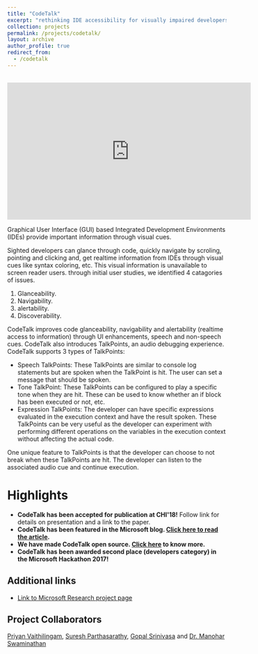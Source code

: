 ```yaml
---
title: "CodeTalk"
excerpt: "rethinking IDE accessibility for visually impaired developers by improving code glanceability, navigability and alertability to IDE information."
collection: projects
permalink: /projects/codetalk/
layout: archive
author_profile: true
redirect_from:
  - /codetalk
---
```

<br/>
<iframe width="560" height="315" src="https://www.youtube.com/embed/ttkNYaPwn6E?rel=0" frameborder="0" gesture="media" allow="encrypted-media" allowfullscreen></iframe>

Graphical User Interface (GUI) based Integrated Development Environments (IDEs) provide important information through visual cues.

Sighted developers can glance through code, quickly navigate by scroling, pointing and clicking and, get realtime information from IDEs through visual cues like syntax coloring, etc. This visual information is unavailable to screen reader users.  through initial user studies, we identified 4 catagories of issues.

1. Glanceability.
2. Navigability.
3. alertability.
4. Discoverability.

CodeTalk improves code glanceability, navigability and alertability (realtime access to information) through UI enhancements, speech and non-speech cues. CodeTalk also introduces TalkPoints, an audio debugging experience. CodeTalk supports 3 types of TalkPoints:

* Speech TalkPoints:
    These TalkPoints are similar to console log statements but are spoken when the TalkPoint is hit. The user can set a message that should be spoken.
* Tone TalkPoint:
    These TalkPoints can be configured to play a specific tone when they are hit. These can be used to know whether an if block has been executed or not, etc.
* Expression TalkPoints:
    The developer can have specific expressions evaluated in the execution context and have the result spoken. These TalkPoints can be very useful as the developer can experiment with performing different operations on the variables in the execution context without affecting the actual code.

One unique feature to TalkPoints is that the developer can choose to not break when these TalkPoints are hit. The developer can listen to the associated audio cue and continue execution.

# Highlights

* **CodeTalk has been accepted for publication at CHI'18!**
Follow link for details on presentation and a link to the paper.
* **CodeTalk has been featured in the Microsoft blog. [Click here to read the article](https://www.microsoft.com/en-us/research/blog/codetalk-rethinking-ide-accessibility/).**
* **We have made CodeTalk open source. [Click here](https://github.com/microsoft/codetalk) to know more.** 
* **CodeTalk has been awarded second place (developers category) in the Microsoft Hackathon 2017!**

## Additional links
* [Link to Microsoft Research project page](https://www.microsoft.com/en-us/research/project/codetalk/)

## Project Collaborators

[Priyan Vaithilingam](https://priyan.info), [Suresh Parthasarathy](https://www.microsoft.com/en-us/research/people/supartha/), [Gopal Srinivasa](https://www.microsoft.com/en-us/research/people/gopalsr/) and [Dr. Manohar Swaminathan](https://www.microsoft.com/en-us/research/people/swmanohmicrosoft-com/)
